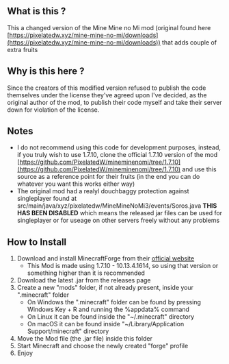 ## What is this ?
This a changed version of the Mine Mine no Mi mod (original found here [https://pixelatedw.xyz/mine-mine-no-mi/downloads](https://pixelatedw.xyz/mine-mine-no-mi/downloads)) that adds couple of extra fruits

## Why is this here ?
Since the creators of this modified version refused to publish the code themselves under the license they've agreed upon I've decided, as the original author of the mod, to publish their code myself and take their server down for violation of the license.

## Notes
* I do not recommend using this code for development purposes, instead, if you truly wish to use 1.7.10, clone the official 1.7.10 version of the mod [https://github.com/PixelatedW/mineminenomi/tree/1.7.10](https://github.com/PixelatedW/mineminenomi/tree/1.7.10) and use this source as a reference point for their fruits (in the end you can do whatever you want this works either way)
* The original mod had a realyl douchbaggy protection against singleplayer found at src/main/java/xyz/pixelatedw/MineMineNoMi3/events/Soros.java **THIS HAS BEEN DISABLED** which means the released jar files can be used for singleplayer or for useage on other servers freely without any problems

## How to Install
1. Download and install MinecraftForge from their [official website](https://files.minecraftforge.net/)
	* This Mod is made using 1.7.10 - 10.13.4.1614, so using that version or something higher than it is recommended
2. Download the latest .jar from the releases page
3. Create a new "mods" folder, if not already present, inside your ".minecraft" folder
    * On Windows the ".minecraft" folder can be found by pressing Windows Key + R and running the %appdata% command
    * On Linux it can be found inside the "~/.minecraft" directory
    * On macOS it can be found inside "~/Library/Application Support/minecraft" directory
4. Move the Mod file (the .jar file) inside this folder
5. Start Minecraft and choose the newly created "forge" profile
6. Enjoy
